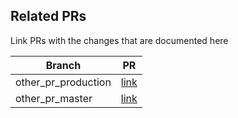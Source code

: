 ## Related PRs
Link PRs with the changes that are documented here

Branch | PR
------ | ------
other_pr_production | [link]()
other_pr_master | [link]()
